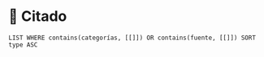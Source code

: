 # 📓 Citado

```dataview
LIST WHERE contains(categorías, [[]]) OR contains(fuente, [[]]) SORT type ASC
```